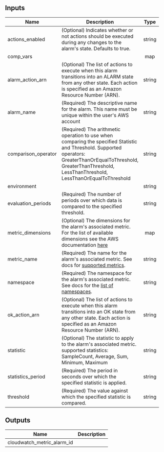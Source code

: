 
## Inputs

| Name | Description | Type | Default | Required |
|------|-------------|:----:|:-----:|:-----:|
| actions_enabled | (Optional) Indicates whether or not actions should be executed during any changes to the alarm's state. Defaults to true. | string | `true` | no |
| comp_vars |  | map | - | yes |
| alarm_action_arn | (Optional) The list of actions to execute when this alarm transitions into an ALARM state from any other state. Each action is specified as an Amazon Resource Number (ARN). | string | - | yes |
| alarm_name | (Required) The descriptive name for the alarm. This name must be unique within the user's AWS account | string | - | yes |
| comparison_operator | (Required) The arithmetic operation to use when comparing the specified Statistic and Threshold. Supported operators: GreaterThanOrEqualToThreshold, GreaterThanThreshold, LessThanThreshold, LessThanOrEqualToThreshold | string | - | yes |
| environment |  | string | - | yes |
| evaluation_periods | (Required) The number of periods over which data is compared to the specified threshold. | string | - | yes |
| metric_dimensions | (Optional) The dimensions for the alarm's associated metric. For the list of available dimensions see the AWS documentation [here](https://docs.aws.amazon.com/AmazonCloudWatch/latest/monitoring/rds-metricscollected.html) | map | - | yes |
| metric_name | (Required) The name for the alarm's associated metric. See docs for [supported metrics](https://docs.aws.amazon.com/AmazonCloudWatch/latest/monitoring/CW_Support_For_AWS.html). | string | - | yes |
| namespace | (Required) The namespace for the alarm's associated metric. See docs for the [list of namespaces](https://docs.aws.amazon.com/AmazonCloudWatch/latest/monitoring/aws-namespaces.html). | string | - | yes |
| ok_action_arn | (Optional) The list of actions to execute when this alarm transitions into an OK state from any other state. Each action is specified as an Amazon Resource Number (ARN). | string | - | yes |
| statistic | (Optional) The statistic to apply to the alarm's associated metric. supported statistics: SampleCount, Average, Sum, Minimum, Maximum | string | - | yes |
| statistics_period | (Required) The period in seconds over which the specified statistic is applied. | string | - | yes |
| threshold | (Required) The value against which the specified statistic is compared. | string | - | yes |

## Outputs

| Name | Description |
|------|-------------|
| cloudwatch_metric_alarm_id |  |

